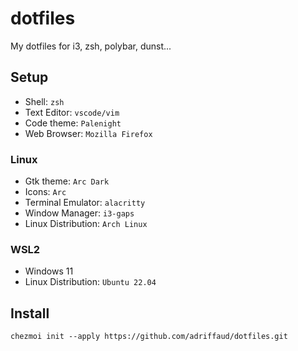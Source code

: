 # dotfiles

My dotfiles for i3, zsh, polybar, dunst...

## Setup

- Shell: `zsh`
- Text Editor: `vscode/vim`
- Code theme: `Palenight`
- Web Browser: `Mozilla Firefox`

### Linux

- Gtk theme: `Arc Dark`
- Icons: `Arc`
- Terminal Emulator: `alacritty`
- Window Manager: `i3-gaps`
- Linux Distribution: `Arch Linux`

### WSL2

- Windows 11
- Linux Distribution: `Ubuntu 22.04`

## Install

`chezmoi init --apply https://github.com/adriffaud/dotfiles.git`
